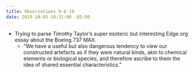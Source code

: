 ```yaml
---
title: Observations 9-8-19
date: 2019-10-03 18:31:00 -05:00
---
```


- Trying to parse Timothy Taylor’s super esoteric but interesting Edge.org essay about the Boeing 737 MAX.
	- “We have a useful but also dangerous tendency to view our constructed artefacts as if they were natural kinds, akin to chemical elements or biological species, and therefore ascribe to them the idea of shared essential characteristics.”
